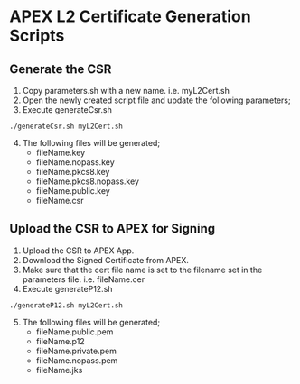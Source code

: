 # APEX L2 Certificate Generation Scripts

## Generate the CSR
1. Copy parameters.sh with a new name. i.e. myL2Cert.sh
2. Open the newly created script file and update the following parameters;
3. Execute generateCsr.sh
```text
./generateCsr.sh myL2Cert.sh
```
4. The following files will be generated;
    - fileName.key
    - fileName.nopass.key
    - fileName.pkcs8.key
    - fileName.pkcs8.nopass.key
    - fileName.public.key
    - fileName.csr

## Upload the CSR to APEX for Signing
1. Upload the CSR to APEX App.
2. Download the Signed Certificate from APEX.
3. Make sure that the cert file name is set to the filename set in the parameters file. i.e. fileName.cer
4. Execute generateP12.sh
```text
./generateP12.sh myL2Cert.sh
```
5. The following files will be generated;
    - fileName.public.pem
    - fileName.p12
    - fileName.private.pem
    - fileName.nopass.pem
    - fileName.jks
